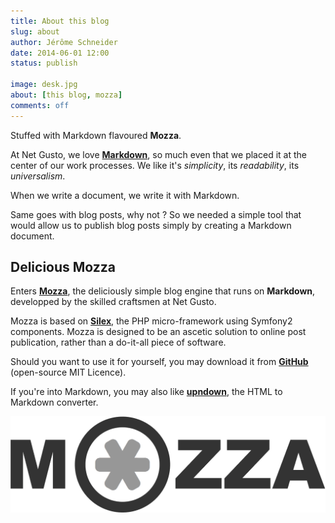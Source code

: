 ```yaml
---
title: About this blog
slug: about
author: Jérôme Schneider
date: 2014-06-01 12:00
status: publish

image: desk.jpg
about: [this blog, mozza]
comments: off
---
```

Stuffed with Markdown flavoured **Mozza**.

At Net Gusto, we love [**Markdown**](http://daringfireball.net/projects/markdown/), so much even that we placed it at the center of our work processes. We like it's *simplicity*, its *readability*, its *universalism*.

When we write a document, we write it with Markdown.

Same goes with blog posts, why not ? So we needed a simple tool that would allow us to publish blog posts simply by creating a Markdown document.

## Delicious Mozza

Enters [**Mozza**](http://github.com/netgusto/Mozza), the deliciously simple blog engine that runs on **Markdown**, developped by the skilled craftsmen at Net Gusto.

Mozza is based on [**Silex**](http://silex.sensiolabs.org), the PHP micro-framework using Symfony2 components. Mozza is designed to be an ascetic solution to online post publication, rather than a do-it-all piece of software.

Should you want to use it for yourself, you may download it from [**GitHub**](http://github.com/netgusto/Mozza) (open-source MIT Licence).

If you're into Markdown, you may also like [**upndown**](http://upndown.netgusto.com/), the HTML to Markdown converter.

![](../res/mozza-logo.png)
